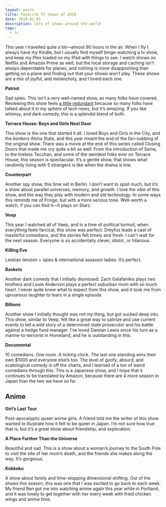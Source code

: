 ```yaml
---
layout: posts
title: Favorite TV shows of 2018
date: 2019-01-01
description: lots of shows around the world
tags:
  - tv
---
```


This year I travelled quite a bit—almost 90 hours in the air. When I fly I always have my Kindle, but I usually find myself binge-watching a tv show, and keep my Plex loaded on my iPad with things to see. I watch shows on Netflix and Amazon Prime as well, but the local storage and caching isn’t always dependable for planes, and nothing is more disappointing than getting on a plane and finding out that your shows won’t play. These shows are a mix of joyful, and melancholy, and I loved each one.

**Patriot**

Sad spies. This isn’t a very well-named show, as many folks have covered. Reviewing this show feels [a little redundant](https://www.hollywoodreporter.com/review/patriot-review-1159350) because so many folks have talked about it in my sphere of tech news, but it’s _amazing_. If you like whimsy, and dark comedy, this is a splendid blend of both.

**Terrace House: Boys and Girls Next Door**

This show is the one that started it all. I loved Boys and Girls in the City, and the _bonkers_ Aloha State, and this year meant the end of the fan-subbing of the original show. There was a movie at the end of this series called Closing Doors that made me cry quite a bit as well. From the introduction of Seina, to the tireless Tecchan, and some of the weirdest folks ever on Terrace House, this season is spectacular. It’s a gentle show, that shows what randomly living with 5 strangers is like when the drama is low.

**Counterpart**

Another spy show, this time set in Berlin. I don’t want to spoil much, but it’s a show about parallel universes, memory, and growth. I love the vibe of this show, and the way they play with modern and old technology. In some ways this reminds me of Fringe, but with a more serious tone. Well-worth a watch, if you can find it—it plays on Starz.

**Veep**

This year I watched all of Veep, and in a time of political turmoil, when everything feels farcical, this show was perfect. Dreyfus leads a cast of masterful comedians, and the stories felt timely and fresh. I can’t wait for the next season. Everyone is so accidentally clever, idiotic, or hilarious.

**Killing Eve**

Lesbian tension + spies & international assassin ladies. It’s perfect.

**Baskets**

Another dark comedy that I initially dismissed. Zach Galafanikis plays two brothers and Louie Anderson plays a perfect suburban mom with so much heart. I never quite knew what to expect from this show, and it took me from uproarious laughter to tears in a single episode.

**Billions**

Another show I initially thought was not my thing, but got sucked deep into. This show, similar to Veep, felt like a great way to satirize and use current events to tell a wild story of a determined state prosecutor and his battle against a hedge fund manager. I’ve loved Damian Lewis since his turn as a marine-to-terrorist in Homeland, and he is outstanding in this.

**Documental**

10 comedians. One room. A ticking clock. The last one standing wins their own $1000 and everyone else’s too. The level of goofy, absurd, and scatological comedy is off the charts, and I learned of a ton of weird comedians through this. This is a Japanese show, and I hope that it continues to be translated by Amazon, because there are 4 more season in Japan than the two we have so far.

## Anime

**Girl’s Last Tour**

Post-apocalyptic queer anime girls. A friend told me the writer of this show wanted to illustrate how it felt to be queer in Japan. I’m not sure how true that is, but it’s a great show about friendship, and exploration.

**A Place Further Than the Universe**

Beautiful and sad. This is a show about a woman’s journey to the South Pole to visit the site of her mom’s death, and the friends she makes along the way. It’s gorgeous.

**Kokkoku**

A show about family and time-stopping dimensional shifting. Out of the shows this season, this was one that I was excited to go back to each week. My friend Ren got me into watching anime again this year while in Portland, and it was lovely to get together with her every week with fried chicken wings and anime time.
